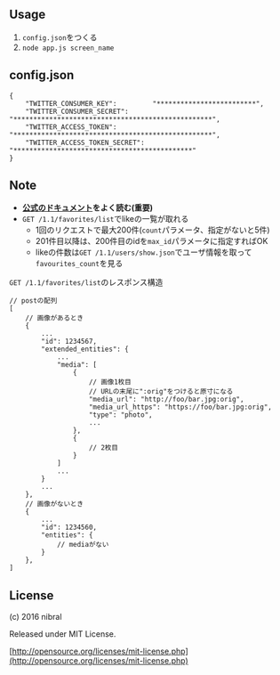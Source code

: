 Usage
----

1. `config.json`をつくる
2. `node app.js screen_name`

config.json
----

    {
        "TWITTER_CONSUMER_KEY":         "*************************",
        "TWITTER_CONSUMER_SECRET":      "**************************************************",
        "TWITTER_ACCESS_TOKEN":         "**************************************************",
        "TWITTER_ACCESS_TOKEN_SECRET":  "*********************************************"
    }

Note
----

* **[公式のドキュメント](https://dev.twitter.com/rest/public)をよく読む(重要)**
* `GET /1.1/favorites/list`でlikeの一覧が取れる
    + 1回のリクエストで最大200件(`count`パラメータ、指定がないと5件)
    + 201件目以降は、200件目のidを`max_id`パラメータに指定すればOK
    + likeの件数は`GET /1.1/users/show.json`でユーザ情報を取って`favourites_count`を見る

`GET /1.1/favorites/list`のレスポンス構造

    // postの配列
    [
        // 画像があるとき
        {
            ...
            "id": 1234567,
            "extended_entities": {
                ...
                "media": [
                    {
                        // 画像1枚目
                        // URLの末尾に":orig"をつけると原寸になる
                        "media_url": "http://foo/bar.jpg:orig",
                        "media_url_https": "https://foo/bar.jpg:orig",
                        "type": "photo",
                        ...
                    },
                    {
                        // 2枚目
                    }
                ]
                ...
            }
            ...
        },
        // 画像がないとき
        {
            ...
            "id": 1234560,
            "entities": {
                // mediaがない
            }
        },
    ]

License
----
(c) 2016 nibral
    
Released under MIT License.

[http://opensource.org/licenses/mit-license.php](http://opensource.org/licenses/mit-license.php)


